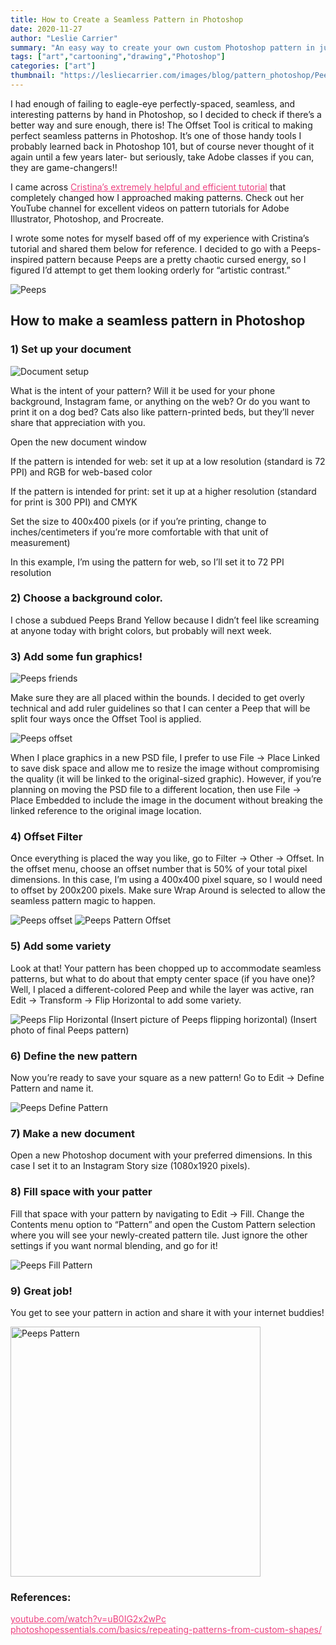 ```yaml
---
title: How to Create a Seamless Pattern in Photoshop
date: 2020-11-27
author: "Leslie Carrier"
summary: "An easy way to create your own custom Photoshop pattern in just a few steps!"
tags: ["art","cartooning","drawing","Photoshop"] 
categories: ["art"]
thumbnail: "https://lesliecarrier.com/images/blog/pattern_photoshop/PeepsPattern_Banner.jpg"
---
```


I had enough of failing to eagle-eye perfectly-spaced, seamless, and interesting patterns by hand in Photoshop, so I decided to check if there’s a better way and sure enough, there is! The Offset Tool is critical to making perfect seamless patterns in Photoshop. It’s one of those handy tools I probably learned back in Photoshop 101, but of course never thought of it again until a few years later- but seriously, take Adobe classes if you can, they are game-changers!! 

I came across <a href="https://www.youtube.com/watch?v=uB0IG2x2wPc" target="_blank" style="color:#ee4280;">Cristina’s extremely helpful and efficient tutorial</a> that completely changed how I approached making patterns. Check out her YouTube channel for excellent videos on pattern tutorials for Adobe Illustrator, Photoshop, and Procreate. 

I wrote some notes for myself based off of my experience with Cristina’s tutorial and shared them below for reference. I decided to go with a Peeps-inspired pattern because Peeps are a pretty chaotic cursed energy, so I figured I’d attempt to get them looking orderly for “artistic contrast.”

<img src="https://lesliecarrier.com/images/blog/pattern_photoshop/PeepsIndividual.png" class="img-responsive img-centered" alt="Peeps">

## How to make a seamless pattern in Photoshop

### 1) Set up your document

<img src="https://lesliecarrier.com/images/blog/pattern_photoshop/PSPattern_setup.jpg" class="img-responsive img-centered" alt="Document setup">

What is the intent of your pattern? Will it be used for your phone background, Instagram fame, or anything on the web? Or do you want to print it on a dog bed? Cats also like pattern-printed beds, but they’ll never share that appreciation with you.

Open the new document window

If the pattern is intended for web: set it up at a low resolution (standard is 72 PPI) and RGB for web-based color

If the pattern is intended for print: set it up at a higher resolution (standard for print is 300 PPI) and CMYK

Set the size to 400x400 pixels (or if you’re printing, change to inches/centimeters if you’re more comfortable with that unit of measurement)

In this example, I’m using the pattern for web, so I’ll set it to 72 PPI resolution

### 2) Choose a background color. 

I chose a subdued Peeps Brand Yellow because I didn’t feel like screaming at anyone today with bright colors, but probably will next week.

### 3) Add some fun graphics! 

<img src="https://lesliecarrier.com/images/blog/pattern_photoshop/PeepsPossibleGraphics.png" class="img-responsive img-centered" alt="Peeps friends">

Make sure they are all placed within the bounds.
I decided to get overly technical and add ruler guidelines so that I can center a Peep that will be split four ways once the Offset Tool is applied. 

<img src="https://lesliecarrier.com/images/blog/pattern_photoshop/PeepsSetup.jpg" class="img-responsive img-centered" alt="Peeps offset">

When I place graphics in a new PSD file, I prefer to use File -> Place Linked to save disk space and allow me to resize the image without compromising the quality (it will be linked to the original-sized graphic). However, if you’re planning on moving the PSD file to a different location, then use File -> Place Embedded to include the image in the document without breaking the linked reference to the original image location.

### 4) Offset Filter

Once everything is placed the way you like, go to Filter -> Other -> Offset. In the offset menu, choose an offset number that is 50% of your total pixel dimensions. In this case, I’m using a 400x400 pixel square, so I would need to offset by 200x200 pixels. Make sure Wrap Around is selected to allow the seamless pattern magic to happen.

<img src="https://lesliecarrier.com/images/blog/pattern_photoshop/PeepsSetupOffset.jpg" class="img-responsive img-centered" alt="Peeps offset">

<img src="https://lesliecarrier.com/images/blog/pattern_photoshop/Peeps-Pattern_offset.jpg" class="img-responsive img-centered" alt="Peeps Pattern Offset">

### 5) Add some variety

Look at that! Your pattern has been chopped up to accommodate seamless patterns, but what to do about that empty center space (if you have one)? Well, I placed a different-colored Peep and while the layer was active, ran Edit -> Transform -> Flip Horizontal to add some variety.

<img src="https://lesliecarrier.com/images/blog/pattern_photoshop/PeepsFlipHorizontal.jpg" class="img-responsive img-centered" alt="Peeps Flip Horizontal">
(Insert picture of Peeps flipping horizontal)
(Insert photo of final Peeps pattern)

### 6) Define the new pattern

Now you’re ready to save your square as a new pattern! Go to Edit -> Define Pattern and name it.

<img src="https://lesliecarrier.com/images/blog/pattern_photoshop/Peeps_DefinePattern.jpg" class="img-responsive img-centered" alt="Peeps Define Pattern">

### 7) Make a new document

Open a new Photoshop document with your preferred dimensions. In this case I set it to an Instagram Story size (1080x1920 pixels).

### 8) Fill space with your patter

Fill that space with your pattern by navigating to Edit -> Fill. Change the Contents menu option to “Pattern” and open the Custom Pattern selection where you will see your newly-created pattern tile. Just ignore the other settings if you want normal blending, and go for it!

<img src="https://lesliecarrier.com/images/blog/pattern_photoshop/PeepsFillPattern.jpg" class="img-responsive img-centered" alt="Peeps Fill Pattern">

### 9) Great job! 

You get to see your pattern in action and share it with your internet buddies!

<img src="https://lesliecarrier.com/images/blog/pattern_photoshop/PeepsPattern.jpg" style="width:400px;" class="img-responsive img-centered" alt="Peeps Pattern">

### References:
<a href="https://www.youtube.com/watch?v=uB0IG2x2wPc" target="_blank" style="color:#ee4280;">youtube.com/watch?v=uB0IG2x2wPc</a>
<br />
<a href="https://www.photoshopessentials.com/basics/repeating-patterns-from-custom-shapes/" target="_blank" style="color:#ee4280;">photoshopessentials.com/basics/repeating-patterns-from-custom-shapes/</a>
